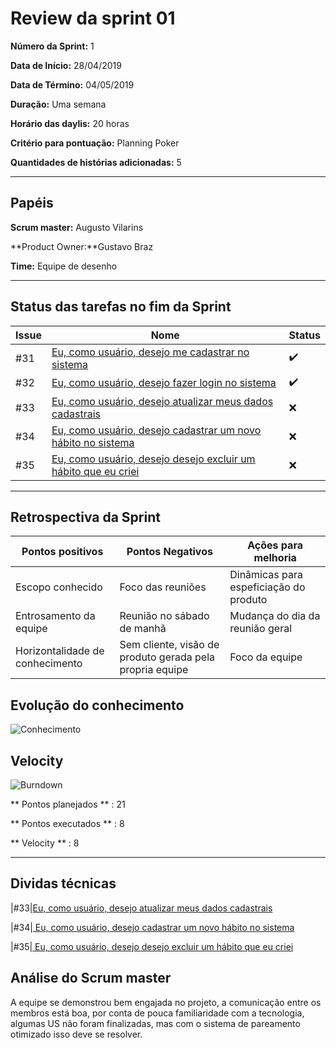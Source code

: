 # Review da sprint 01
**Número da Sprint:** 1

**Data de Início:** 28/04/2019

**Data de Término:** 04/05/2019

**Duração:** Uma semana

**Horário das daylis:** 20 horas

**Critério para pontuação:** Planning Poker

**Quantidades de histórias adicionadas:** 5

----

## Papéis

**Scrum master:** Augusto Vilarins

**Product Owner:**Gustavo Braz

**Time:** Equipe de desenho

----


## Status das tarefas no fim da Sprint

|Issue|Nome|Status|
|-----|----|-----|
|#31|[Eu, como usuário, desejo me cadastrar no sistema](https://github.com/conosco/conosco-api/issues/31)| :heavy_check_mark: |
|#32|[ Eu, como usuário, desejo fazer login no sistema](https://github.com/conosco/conosco-api/issues/32)| :heavy_check_mark: |
|#33|[Eu, como usuário, desejo atualizar meus dados cadastrais ](https://github.com/conosco/conosco-api/issues/33)| :x: |
|#34|[ Eu, como usuário, desejo cadastrar um novo hábito no sistema](https://github.com/conosco/conosco-api/issues/34)| :x: |
|#35|[ Eu, como usuário, desejo desejo excluir um hábito que eu criei](https://github.com/conosco/conosco-api/issues/35)|:x:|

----

## Retrospectiva da Sprint

|Pontos positivos|Pontos Negativos|Ações para melhoria|
|------|------------|----------|
|Escopo conhecido | Foco das reuniões | Dinâmicas para espeficiação do produto|
|Entrosamento da equipe | Reunião no sábado de manhã | Mudança do dia da reunião geral |
|Horizontalidade de conhecimento |Sem cliente, visão de produto gerada pela propria equipe | Foco da equipe |

## Evolução do conhecimento

![Conhecimento](https://i.imgur.com/wPabFFC.png)

## Velocity

![Burndown](https://i.imgur.com/R4JFyCe.png)

** Pontos planejados ** : 21

** Pontos executados ** : 8

** Velocity ** : 8

----

## Dividas técnicas

|#33|[Eu, como usuário, desejo atualizar meus dados cadastrais ](https://github.com/conosco/conosco-api/issues/33)

|#34|[ Eu, como usuário, desejo cadastrar um novo hábito no sistema](https://github.com/conosco/conosco-api/issues/34)

|#35|[ Eu, como usuário, desejo desejo excluir um hábito que eu criei](https://github.com/conosco/conosco-api/issues/35)

## Análise do Scrum master

A equipe se demonstrou bem engajada no projeto, a comunicação entre os membros está boa, por conta de pouca familiaridade com a tecnologia, algumas US não foram finalizadas, mas com o sistema de pareamento otimizado isso deve se resolver.
